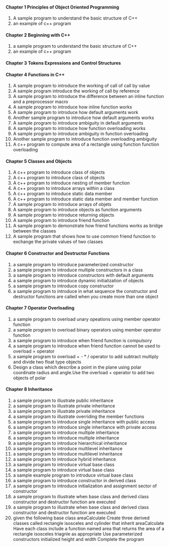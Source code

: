 #### Chapter 1 Principles of Object Oriented Programming
1. A sample program to understand the basic structure of C++
2. an example of c++ program
#### Chapter 2 Beginning with C++
1. a sample program to understand the basic structure of C++
2. an example of c++ program
#### Chapter 3 Tokens Expressions and Control Structures
#### Chapter 4 Functions in C++
1. A sample program to introduce the working of call of call by value
2. A sample program introduce the working of call by reference
3. A sample program to introduce the difference between an inline function and a preprocessor macro
4. A sample program to introduce how inline function works
5. A sample program to introduce how default arguments work
6. Another sample program to introduce how default arguments works
7. A sample program to introduce ambiguity in default arguments
8. A sample program to introduce how function overloading works
9. A sample program to introduce ambiguity in function overloading
10. Another sample program to introduce function overloading ambiguity
11. A c++ program to compute area of a rectangle using function function overloading
#### Chapter 5 Classes and Objects
1. A c++ program to introduce class of objects
2. A c++ program to introduce class of objects
3. A c++ program to introduce nesting of member function
4. A c++ program to introduce arrays within a class
5. A c++ program to introduce static data member
6. A c++ program to introduce static data member and member function
7. A sample program to introduce arrays of objets
8. A sample program to introduce objects as function arguments
9. A sample program to introduce returning objects
10. A sample program to introduce friend function
11. A sample program to demonstrate how friend functions works as bridge between the classes
12. A sample program that shows how to use common friend function to exchange the private values of two classes
#### Chapter 6 Constructor and Destructor Functions
1. a sample program to introduce parameterized constructor
2. a sample program to introduce multiple constructors in a class
3. a sample program to introduce constructors with default arguments
4. a sample program to introduce dynamic initialization of objects
5. a sample program to introduce copy constructor
6. a sample program to introduce in what sequence the constructor and destructor functions are called when you create more than one object
#### Chapter 7 Operator Overloading
1. a sample program to overload unary opeations using member operator function
2. a sample program to overload binary operators using member operator function
3. a sample program to introduce when friend function is compulsory
4. a sample program to introduce when friend function cannot be used to overload = operator
5. a sample program to overload + - * / operator to add subtract multiply and divide two float type objects
6. Design a class which describe a point in the plane using polar coordinate radius and angle.Use the overload + operator to add two objects of polar
#### Chapter 8 Inheritance
1. a sample program to illustrate public inheritance
2. a sample program to illustrate private inheritance
3. a sample program to illustrate private inheritance
4. a sample program to illustrate overriding the member functions
5. a sample program to introduce single inheritance with public access
6. a sample program to introduce single inheritance with private access
7. a sample program to introduce multiple inheritance
8. a sample program to introduce multiple inheritance
9. a sample program to introduce hierarchical inheritance
10. a sample program to introduce multilevel inheritance
11. a sample program to introduce multilevel inheritance
12. a sample program to introduce hybrid inheritance
13. a sample program to introduce virtual base class
14. a sample program to introduce virtual base class
15. a sample example program to introduce virtual base class
16. a sample program to introduce constructor in derived class
17. a sample program to introduce initialization and assignment sector of constructor
18. a sample program to illustrate when base class and derived class constructor and destructor function are executed
19. a sample program to illustrate when base class and derived class constructor and destructor function are executed
20. given the following base class areaCalculate Create three derived classes called rectangle isosceles and cylinder that inherit areaCalculate Have each class include a function named area that returns the area of a rectangle isosceles triagnle as appropriate Use parameterized constructors initialized height and width Complete the program